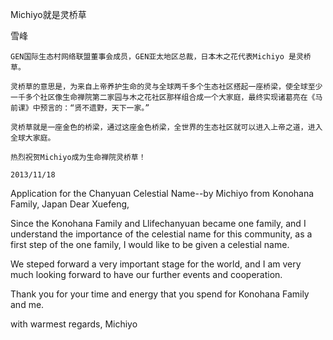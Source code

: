 Michiyo就是灵桥草

雪峰


    GEN国际生态村网络联盟董事会成员，GEN亚太地区总裁，日本木之花代表Michiyo 是灵桥草。

    灵桥草的意思是，为来自上帝养护生命的灵与全球两千多个生态社区搭起一座桥梁，使全球至少一千多个社区像生命禅院第二家园与木之花社区那样组合成一个大家庭，最终实现诸葛亮在《马前课》中预言的：“贤不遗野，天下一家。”

    灵桥草就是一座金色的桥梁，通过这座金色桥梁，全世界的生态社区就可以进入上帝之道，进入全球大家庭。

    热烈祝贺Michiyo成为生命禅院灵桥草！

    2013/11/18


Application for the Chanyuan Celestial Name--by Michiyo from Konohana Family, Japan
Dear Xuefeng,

Since the Konohana Family and Llifechanyuan became one family,
and I understand the importance of  the celestial name for this community,
as a first step of the one family, I would like to be given a celestial name.

We steped forward a very important stage for the world,
and I am very much looking forward to have our further events 
and cooperation.

Thank you for your time and energy that you spend for 
Konohana Family and me.

with warmest regards,
Michiyo



